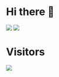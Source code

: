 # Hi there 👋
![](https://github-readme-stats.vercel.app/api?username=shaw99&show_icons=true&include_all_commits=true&theme=radical)
![](https://github-readme-stats.vercel.app/api/top-langs/?username=shaw99&layout=compact&langs_count=10&theme=radical)

# Visitors
![](https://count.getloli.com/get/@shaw99?theme=gelbooru)
